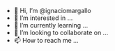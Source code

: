 - 👋 Hi, I’m @ignaciomargallo
- 👀 I’m interested in ...
- 🌱 I’m currently learning ...
- 💞️ I’m looking to collaborate on ...
- 📫 How to reach me ...

<!---
ignaciomargallo/ignaciomargallo is a ✨ special ✨ repository because its `README.md` (this file) appears on your GitHub profile.
You can click the Preview link to take a look at your changes.
--->

